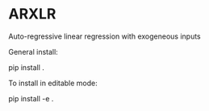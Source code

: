 # ARXLR
Auto-regressive linear regression with exogeneous inputs

General install:

pip install .

To install in editable mode:

pip install -e .
